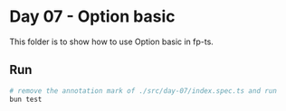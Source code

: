 # Day 07 - Option basic

This folder is to show how to use Option basic in fp-ts.

## Run

```sh
# remove the annotation mark of ./src/day-07/index.spec.ts and run
bun test
```
